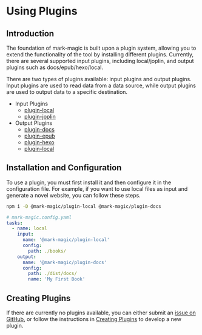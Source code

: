 # Using Plugins

## Introduction

The foundation of mark-magic is built upon a plugin system, allowing you to extend the functionality of the tool by installing different plugins. Currently, there are several supported input plugins, including local/joplin, and output plugins such as docs/epub/hexo/local.

There are two types of plugins available: input plugins and output plugins. Input plugins are used to read data from a data source, while output plugins are used to output data to a specific destination.

- Input Plugins
  - [plugin-local](./plugin-local.md)
  - [plugin-joplin](./plugin-joplin.md)
- Output Plugins
  - [plugin-docs](./plugin-docs.md)
  - [plugin-epub](./plugin-epub.md)
  - [plugin-hexo](./plugin-hexo.md)
  - [plugin-local](./plugin-local.md)

## Installation and Configuration

To use a plugin, you must first install it and then configure it in the configuration file. For example, if you want to use local files as input and generate a novel website, you can follow these steps.

```sh
npm i -D @mark-magic/plugin-local @mark-magic/plugin-docs
```

```yaml
# mark-magic.config.yaml
tasks:
  - name: local
    input:
      name: '@mark-magic/plugin-local'
      config:
        path: ./books/
    output:
      name: '@mark-magic/plugin-docs'
      config:
        path: ./dist/docs/
        name: 'My First Book'
```

## Creating Plugins

If there are currently no plugins available, you can either submit an [issue on GitHub](https://github.com/mark-magic/mark-magic/issues), or follow the instructions in [Creating Plugins](../api-plugin.md) to develop a new plugin.
